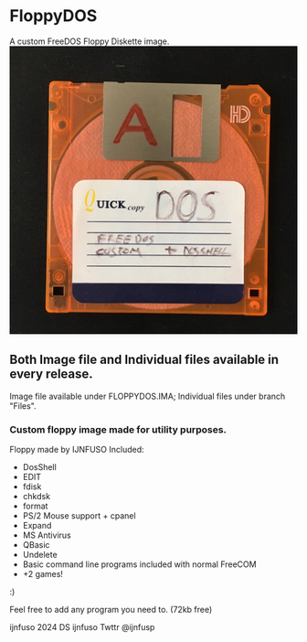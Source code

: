# FloppyDOS
A custom FreeDOS Floppy Diskette image.
![alt text](https://github.com/ijnfuso/floppydos/blob/images/IMG_1650.jpg?raw=true)

## Both Image file and Individual files available in every release.

Image file available under FLOPPYDOS.IMA;
Individual files under branch "Files".

### Custom floppy image made for utility purposes.
Floppy made by IJNFUSO 
Included:
- DosShell
- EDIT
- fdisk
- chkdsk
- format
- PS/2 Mouse support + cpanel
- Expand
- MS Antivirus
- QBasic
- Undelete
- Basic command line programs included with normal FreeCOM
- +2 games! 

:)

Feel free to add any program you need to. (72kb free)

ijnfuso 2024
DS ijnfuso
Twttr @ijnfusp
